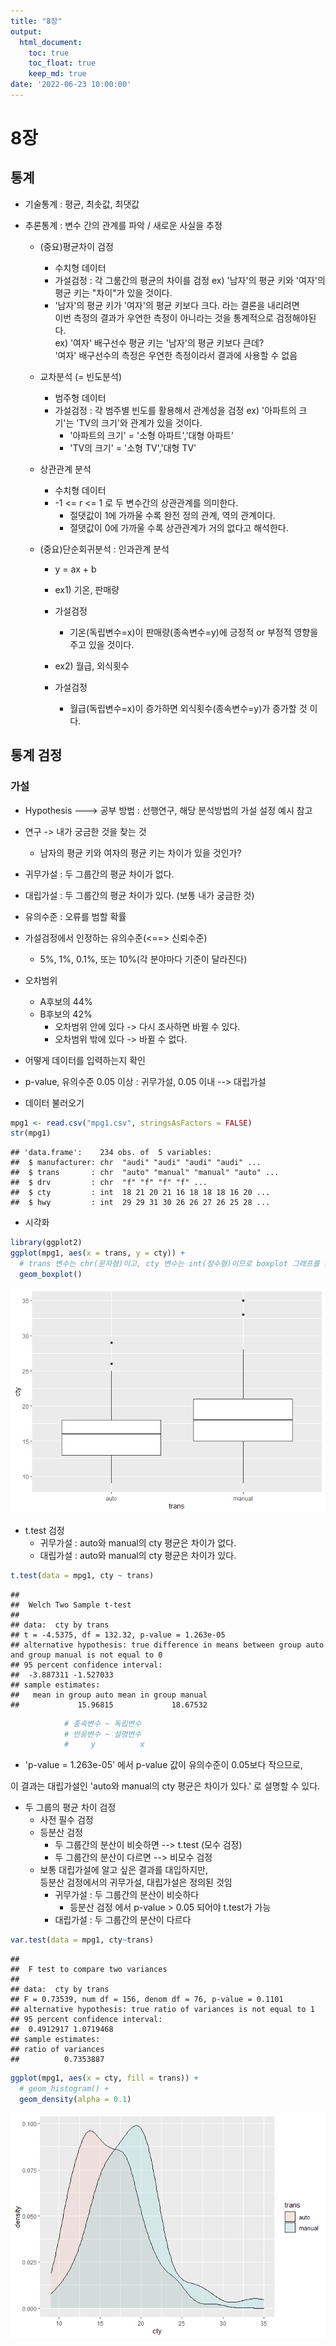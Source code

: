 ```yaml
---
title: "8장"
output:
  html_document:
    toc: true
    toc_float: true
    keep_md: true
date: '2022-06-23 10:00:00'
---
```




  
  
# 8장  
  
  
## 통계
- 기술통계 : 평균, 최솟값, 최댓값
- 추론통계 : 변수 간의 관계를 파악 / 새로운 사실을 추정  

  + (중요)평균차이 검정
    - 수치형 데이터
    - 가설검정 : 각 그룸간의 평균의 차이를 검정
    ex) '남자'의 평균 키와 '여자'의 평균 키는 "차이"가 있을 것이다.
    - '남자'의 평균 키가 '여자'의 평균 키보다 크다. 라는 결론을 내리려면  
    이번 측정의 결과가 우연한 측정이 아니라는 것을 통계적으로 검정해야된다.  
    ex) '여자' 배구선수 평균 키는 '남자'의 평균 키보다 큰데?  
    '여자' 배구선수의 측정은 우연한 측정이라서 결과에 사용할 수 없음
  
  
  
  + 교차분석 (= 빈도분석)
    - 범주형 데이터
    - 가설검정 : 각 범주별 빈도를 활용해서 관계성을 검정
    ex) '아파트의 크기'는 'TV의 크기'와 관계가 있을 것이다.
      + '아파트의 크기' = '소형 아파트','대형 아파트'
      + 'TV의 크기' = '소형 TV','대형 TV'
  
  + 상관관계 분석
    - 수치형 데이터
    - -1 <= r <= 1 로 두 변수간의 상관관계를 의미한다.
      + 절댓값이 1에 가까울 수록 완전 정의 관계, 역의 관계이다.
      + 절댓값이 0에 가까울 수록 상관관계가 거의 없다고 해석한다.
  
  
  + (중요)단순회귀분석 : 인과관계 분석
    - y = ax + b
    - ex1) 기온, 판매량
    - 가설검정
      + 기온(독립변수=x)이 판매량(종속변수=y)에 긍정적 or 부정적 영향을 주고 있을 것이다.  
      
    - ex2) 월급, 외식횟수
    - 가설검정
      + 월급(독립변수=x)이 증가하면 외식횟수(종속변수=y)가 증가할 것 이다.  

## 통계 검정
### 가설
- Hypothesis
---> 공부 방법 : 선행연구, 해당 분석방법의 가설 설정 예시 참고

- 연구 -> 내가 궁금한 것을 찾는 것
  + 남자의 평균 키와 여자의 평균 키는 차이가 있을 것인가?
- 귀무가설 : 두 그룹간의 평균 차이가 없다.
- 대립가설 : 두 그룹간의 평균 차이가 있다. (보통 내가 궁금한 것)  
- 유의수준 : 오류를 범할 확률
- 가설검정에서 인정하는 유의수준(<==> 신뢰수준)
  + 5%, 1%, 0.1%, 또는 10%(각 분야마다 기준이 달라진다)


- 오차범위
  + A후보의 44%
  + B후보의 42%
    - 오차범위 안에 있다 -> 다시 조사하면 바뀔 수 있다.
    - 오차범위 밖에 있다 -> 바뀔 수 없다.
  
  
- 어떻게 데이터를 입력하는지 확인
- p-value, 유의수준 0.05 이상 : 귀무가설, 0.05 이내 --> 대립가설
  
  
- 데이터 불러오기

```r
mpg1 <- read.csv("mpg1.csv", stringsAsFactors = FALSE)
str(mpg1)
```

```
## 'data.frame':	234 obs. of  5 variables:
##  $ manufacturer: chr  "audi" "audi" "audi" "audi" ...
##  $ trans       : chr  "auto" "manual" "manual" "auto" ...
##  $ drv         : chr  "f" "f" "f" "f" ...
##  $ cty         : int  18 21 20 21 16 18 18 18 16 20 ...
##  $ hwy         : int  29 29 31 30 26 26 27 26 25 28 ...
```

- 시각화

```r
library(ggplot2)
ggplot(mpg1, aes(x = trans, y = cty)) +
  # trans 변수는 chr(문자형)이고, cty 변수는 int(정수형)이므로 boxplot 그래프를 쓴다.
  geom_boxplot()
```

![](/images/day0623/unnamed-chunk-2-1.png)<!-- -->

- t.test 검정
  + 귀무가설 : auto와 manual의 cty 평균은 차이가 없다.
  + 대립가설 : auto와 manual의 cty 평균은 차이가 있다.

```r
t.test(data = mpg1, cty ~ trans)
```

```
## 
## 	Welch Two Sample t-test
## 
## data:  cty by trans
## t = -4.5375, df = 132.32, p-value = 1.263e-05
## alternative hypothesis: true difference in means between group auto and group manual is not equal to 0
## 95 percent confidence interval:
##  -3.887311 -1.527033
## sample estimates:
##   mean in group auto mean in group manual 
##             15.96815             18.67532
```

```r
            # 종속변수 ~ 독립변수
            # 반응변수 ~ 설명변수
            #     y          x
```
  
  - 'p-value = 1.263e-05' 에서 p-value 값이 유의수준이 0.05보다 작으므로,  
  
  이 결과는 대립가설인 'auto와 manual의 cty 평균은 차이가 있다.' 로 설명할 수 있다.
  
- 두 그룹의 평균 차이 검정
  + 사전 필수 검정
  + 등분산 검정
    + 두 그룹간의 분산이 비슷하면 --> t.test (모수 검정)
    + 두 그룹간의 분산이 다르면   --> 비모수 검정
  - 보통 대립가설에 알고 싶은 결과를 대입하지만, <br>등분산 검정에서의 귀무가설, 대립가설은 정의된 것임
    + 귀무가설 : 두 그룹간의 분산이 비슷하다
      - 등분산 검정 에서 p-value > 0.05 되어야 t.test가 가능
    + 대립가설 : 두 그룹간의 분산이 다르다
    
  

```r
var.test(data = mpg1, cty~trans)
```

```
## 
## 	F test to compare two variances
## 
## data:  cty by trans
## F = 0.73539, num df = 156, denom df = 76, p-value = 0.1101
## alternative hypothesis: true ratio of variances is not equal to 1
## 95 percent confidence interval:
##  0.4912917 1.0719468
## sample estimates:
## ratio of variances 
##          0.7353887
```


```r
ggplot(mpg1, aes(x = cty, fill = trans)) +
  # geom_histogram() +
  geom_density(alpha = 0.1)
```

![](/images/day0623/unnamed-chunk-5-1.png)<!-- -->
